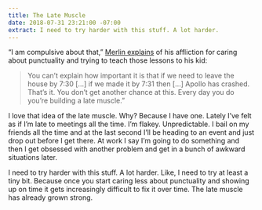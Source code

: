 ```yaml
---
title: The Late Muscle
date: 2018-07-31 23:21:00 -07:00
extract: I need to try harder with this stuff. A lot harder.
---
```


“I am compulsive about that,” [Merlin explains](http://www.merlinmann.com/roderick/ep-298-private-road.html) of his affliction for caring about punctuality and trying to teach those lessons to his kid:

> You can’t explain how important it is that if we need to leave the house by 7:30 […] if we made it by 7:31 then [...] Apollo has crashed. That’s it. You don’t get another chance at this. Every day you do you’re building a late muscle.” 

I love that idea of the late muscle. Why? Because I have one. Lately I’ve felt as if I’m late to meetings all the time. I’m flakey. Unpredictable. I bail on my friends all the time and at the last second I’ll be heading to an event and just drop out before I get there. At work I say I’m going to do something and then I get obsessed with another problem and get in a bunch of awkward situations later.

I need to try harder with this stuff. A lot harder. Like, I need to try at least a tiny bit. Because once you start caring less about punctuality and showing up on time it gets increasingly difficult to fix it over time. The late muscle has already grown strong.
